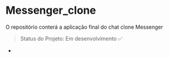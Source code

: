 # Messenger_clone
O repositório conterá a aplicação final do chat clone Messenger

 > Status do Projeto: Em desenvolvimento :white_check_mark:
 -
 
